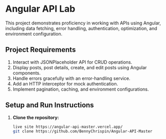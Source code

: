 # Angular API Lab

This project demonstrates proficiency in working with APIs using Angular, including data fetching, error handling, authentication, optimization, and environment configuration.

## Project Requirements

1. Interact with JSONPlaceholder API for CRUD operations.
2. Display posts, post details, create, and edit posts using Angular components.
3. Handle errors gracefully with an error-handling service.
4. Add an HTTP interceptor for mock authentication.
5. Implement pagination, caching, and environment configurations.

## Setup and Run Instructions

1. **Clone the repository:**

   ```bash
   live site https://angular-api-master.vercel.app/
   git clone https://github.com/BennyChrispin/Angular-API-Master
   ```
